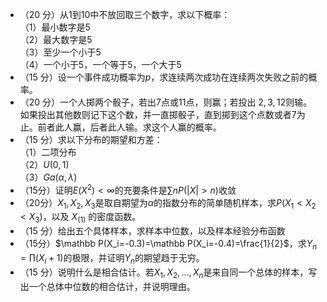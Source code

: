 -  （20 分）从1到10中不放回取三个数字，求以下概率：<br />（1）最小数字是5<br />（2）最大数字是5<br />（3）至少一个小于5<br />（4）一个小于5，一个等于5，一个大于5 
-  （15 分）设一个事件成功概率为$p$，求连续两次成功在连续两次失败之前的概率。 
-  （20 分）一个人掷两个骰子，若出7点或11点，则赢；若投出 $2,3,12$则输。如果投出其他数则记下这个数，并一直掷骰子，直到掷到这个点数或者7为止。前者此人赢，后者此人输。求这个人赢的概率。 
-  （15 分）求以下分布的期望和方差：<br />（1）二项分布<br />（2）$U(0,1)$<br />（3）$Ga(\alpha,\lambda)$ 
-  （15分）证明$E(X^2)<\infty$的充要条件是$\sum{nP(|X|>n)}$收敛 
-  （20分）$X_1,X_2,X_3$是取自期望为$\alpha$的指数分布的简单随机样本，求$P(X_1<X_2<X_3)$，以及 $X_{(1)}$ 的密度函数。 
-  （15 分）给出五个具体样本，求样本中位数，以及样本经验分布函数 
-  （15分）$\mathbb P(X_i=-0.3)=\mathbb P(X_i=-0.4)=\frac{1}{2}$，求$Y_n=\prod{(X_i+1)}$的极限，并证明$Y_n$的期望趋于无穷。 
-  （15 分）说明什么是相合估计。若$X_1,X_2,...,X_{n}$是来自同一个总体的样本，写出一个总体中位数的相合估计，并说明理由。 
